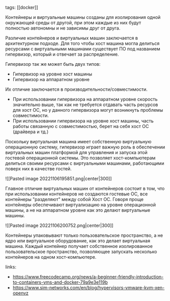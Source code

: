 tags: [[docker]]

Контейнеры и виртуальные машины созданы для изолирования одной окружающей среды от другой, при этом каждые из них будут полностью автономны и не зависимы друг от друга.

Различие контейнеров и виртуальных машин заключается в архитектурном подходе. Для того чтобы хост машина могла делиться ресурсами с виртуальными машинами существует ПО под названием гипервизор, который и отвечает за распределение.

Гипервизор так же может быть двух типов:
+ Гипервизор на уровне хост машины
+ Гипервизор на аппаратном уровне

Их отличие заключается в производительности/совместимости. 
+ При использовании гипервизора на аппаратном уровне скорость значительно выше, так как не требуется отдавать часть ресурсов для хост ОС, но у данного гипервизора могут возникнуть проблемы совместимости. 
+ При использовании гипервизора на уровне хост машины, часть работы связанную с совместимостью, берет на себя хост ОС (драйвера и тд.)

Поскольку виртуальная машина имеет собственную виртуальную операционную систему, гипервизор играет важную роль в обеспечении виртуальных машин платформой для управления и запуска этой гостевой операционной системы. Это позволяет хост-компьютерам делиться своими ресурсами с виртуальными машинами, работающими поверх них в качестве гостей.

![[Pasted image 20221106195851.png|center|300]]

Главное отличие виртуальных машин от контейнеров состоит в том, что при использовании контейнеров не создаются гостевые ОС, все контейнеры "разделяют" между собой Хост ОС. Говоря проще контейнеры обеспечивают виртуализацию на уровне операционной машины, а не на аппаратном уровне как это делают виртуальные машины.

![[Pasted image 20221106200752.png|center|300]]

Контейнеры упаковывают только пользовательское пространство, а не ядро или виртуальное оборудование, как это делает виртуальная машина. Каждый контейнер получает собственное изолированное пользовательское пространство, позволяющее запускать несколько контейнеров на одном хост-компьютере.

links: 
+ https://www.freecodecamp.org/news/a-beginner-friendly-introduction-to-containers-vms-and-docker-79a9e3e119b
+ https://www.sim-networks.com/en/blog/hypervisors-vmware-kvm-xen-openvz